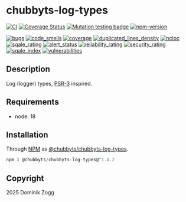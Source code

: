 # chubbyts-log-types

[![CI](https://github.com/chubbyts/chubbyts-log-types/workflows/CI/badge.svg?branch=master)](https://github.com/chubbyts/chubbyts-log-types/actions?query=workflow%3ACI)
[![Coverage Status](https://coveralls.io/repos/github/chubbyts/chubbyts-log-types/badge.svg?branch=master)](https://coveralls.io/github/chubbyts/chubbyts-log-types?branch=master)
[![Mutation testing badge](https://img.shields.io/endpoint?style=flat&url=https%3A%2F%2Fbadge-api.stryker-mutator.io%2Fgithub.com%2Fchubbyts%2Fchubbyts-log-types%2Fmaster)](https://dashboard.stryker-mutator.io/reports/github.com/chubbyts/chubbyts-log-types/master)
[![npm-version](https://img.shields.io/npm/v/@chubbyts/chubbyts-log-types.svg)](https://www.npmjs.com/package/@chubbyts/chubbyts-log-types)

[![bugs](https://sonarcloud.io/api/project_badges/measure?project=chubbyts_chubbyts-log-types&metric=bugs)](https://sonarcloud.io/dashboard?id=chubbyts_chubbyts-log-types)
[![code_smells](https://sonarcloud.io/api/project_badges/measure?project=chubbyts_chubbyts-log-types&metric=code_smells)](https://sonarcloud.io/dashboard?id=chubbyts_chubbyts-log-types)
[![coverage](https://sonarcloud.io/api/project_badges/measure?project=chubbyts_chubbyts-log-types&metric=coverage)](https://sonarcloud.io/dashboard?id=chubbyts_chubbyts-log-types)
[![duplicated_lines_density](https://sonarcloud.io/api/project_badges/measure?project=chubbyts_chubbyts-log-types&metric=duplicated_lines_density)](https://sonarcloud.io/dashboard?id=chubbyts_chubbyts-log-types)
[![ncloc](https://sonarcloud.io/api/project_badges/measure?project=chubbyts_chubbyts-log-types&metric=ncloc)](https://sonarcloud.io/dashboard?id=chubbyts_chubbyts-log-types)
[![sqale_rating](https://sonarcloud.io/api/project_badges/measure?project=chubbyts_chubbyts-log-types&metric=sqale_rating)](https://sonarcloud.io/dashboard?id=chubbyts_chubbyts-log-types)
[![alert_status](https://sonarcloud.io/api/project_badges/measure?project=chubbyts_chubbyts-log-types&metric=alert_status)](https://sonarcloud.io/dashboard?id=chubbyts_chubbyts-log-types)
[![reliability_rating](https://sonarcloud.io/api/project_badges/measure?project=chubbyts_chubbyts-log-types&metric=reliability_rating)](https://sonarcloud.io/dashboard?id=chubbyts_chubbyts-log-types)
[![security_rating](https://sonarcloud.io/api/project_badges/measure?project=chubbyts_chubbyts-log-types&metric=security_rating)](https://sonarcloud.io/dashboard?id=chubbyts_chubbyts-log-types)
[![sqale_index](https://sonarcloud.io/api/project_badges/measure?project=chubbyts_chubbyts-log-types&metric=sqale_index)](https://sonarcloud.io/dashboard?id=chubbyts_chubbyts-log-types)
[![vulnerabilities](https://sonarcloud.io/api/project_badges/measure?project=chubbyts_chubbyts-log-types&metric=vulnerabilities)](https://sonarcloud.io/dashboard?id=chubbyts_chubbyts-log-types)
## Description

Log (logger) types, [PSR-3][2] inspired.

## Requirements

 * node: 18

## Installation

Through [NPM](https://www.npmjs.com) as [@chubbyts/chubbyts-log-types][1].

```ts
npm i @chubbyts/chubbyts-log-types@^1.4.2
```

## Copyright

2025 Dominik Zogg

[1]: https://www.npmjs.com/package/@chubbyts/chubbyts-log-types
[2]: https://www.php-fig.org/psr/PSR-3
